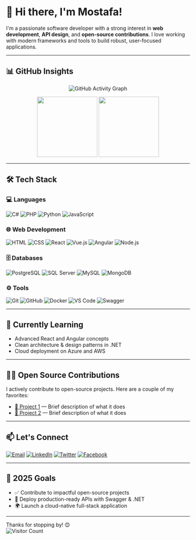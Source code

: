 # 👋 Hi there, I'm Mostafa!

I'm a passionate software developer with a strong interest in **web development**, **API design**, and **open-source contributions**. I love working with modern frameworks and tools to build robust, user-focused applications.

---

## 📊 GitHub Insights

<p align="center">
   <img src="https://github-readme-activity-graph.cyclic.app/graph?username=Mostafa-SAID7&theme=radical" alt="GitHub Activity Graph" />
</p>

<p align="center">
  <img src="https://github-readme-stats.vercel.app/api?username=Mostafa-SAID7&show_icons=true&theme=radical" height="165" />
  <img src="https://github-readme-stats.vercel.app/api/top-langs/?username=Mostafa-SAID7&layout=compact&theme=radical" height="165" />
</p>

---

## 🛠️ Tech Stack

### 💻 Languages  
![C#](https://img.shields.io/badge/C%23-239120?style=flat&logo=c-sharp&logoColor=white)
![PHP](https://img.shields.io/badge/PHP-777BB4?style=flat&logo=php&logoColor=white)
![Python](https://img.shields.io/badge/Python-3776AB?style=flat&logo=python&logoColor=white)
![JavaScript](https://img.shields.io/badge/JavaScript-F7DF1E?style=flat&logo=javascript&logoColor=black)

### 🌐 Web Development  
![HTML](https://img.shields.io/badge/HTML5-E34F26?style=flat&logo=html5&logoColor=white)
![CSS](https://img.shields.io/badge/CSS3-1572B6?style=flat&logo=css3&logoColor=white)
![React](https://img.shields.io/badge/React-61DAFB?style=flat&logo=react&logoColor=black)
![Vue.js](https://img.shields.io/badge/Vue.js-4FC08D?style=flat&logo=vue-dot-js&logoColor=white)
![Angular](https://img.shields.io/badge/Angular-DD0031?style=flat&logo=angular&logoColor=white)
![Node.js](https://img.shields.io/badge/Node.js-339933?style=flat&logo=node-dot-js&logoColor=white)

### 🗄️ Databases  
![PostgreSQL](https://img.shields.io/badge/PostgreSQL-4169E1?style=flat&logo=postgresql&logoColor=white)
![SQL Server](https://img.shields.io/badge/SQL%20Server-CC2927?style=flat&logo=microsoft-sql-server&logoColor=white)
![MySQL](https://img.shields.io/badge/MySQL-4479A1?style=flat&logo=mysql&logoColor=white)
![MongoDB](https://img.shields.io/badge/MongoDB-47A248?style=flat&logo=mongodb&logoColor=white)

### ⚙️ Tools  
![Git](https://img.shields.io/badge/Git-F05032?style=flat&logo=git&logoColor=white)
![GitHub](https://img.shields.io/badge/GitHub-181717?style=flat&logo=github&logoColor=white)
![Docker](https://img.shields.io/badge/Docker-2496ED?style=flat&logo=docker&logoColor=white)
![VS Code](https://img.shields.io/badge/VS%20Code-007ACC?style=flat&logo=visual-studio-code&logoColor=white)
![Swagger](https://img.shields.io/badge/Swagger-85EA2D?style=flat&logo=swagger&logoColor=black)

---

## 🌱 Currently Learning

- Advanced React and Angular concepts  
- Clean architecture & design patterns in .NET  
- Cloud deployment on Azure and AWS

---

## 👨‍💻 Open Source Contributions

I actively contribute to open-source projects. Here are a couple of my favorites:

- [🔗 Project 1](https://github.com/Mostafa-SAID7/project1) — Brief description of what it does  
- [🔗 Project 2](https://github.com/Mostafa-SAID7/project2) — Brief description of what it does

---

## 📫 Let's Connect

[![Email](https://img.shields.io/badge/Email-D14836?style=flat&logo=gmail&logoColor=white)](mailto:mostafa.said@example.com)
[![LinkedIn](https://img.shields.io/badge/LinkedIn-0A66C2?style=flat&logo=linkedin&logoColor=white)](https://www.linkedin.com/in/mostafa-said/)
[![Twitter](https://img.shields.io/badge/Twitter-1DA1F2?style=flat&logo=twitter&logoColor=white)](https://twitter.com/Mostafa_SAID7)
[![Facebook](https://img.shields.io/badge/Facebook-1877F2?style=flat&logo=facebook&logoColor=white)](https://www.facebook.com/profile.php?id=100067794330732)

---

## 🎯 2025 Goals

- ✅ Contribute to impactful open-source projects  
- 🚀 Deploy production-ready APIs with Swagger & .NET  
- 🌍 Launch a cloud-native full-stack application

---

Thanks for stopping by! 😊  
![Visitor Count](https://visitor-badge.glitch.me/badge?page_id=Mostafa-SAID7.Mostafa-SAID7)
